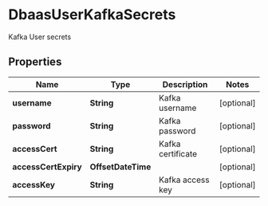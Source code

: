 

# DbaasUserKafkaSecrets

Kafka User secrets

## Properties

| Name | Type | Description | Notes |
|------------ | ------------- | ------------- | -------------|
|**username** | **String** | Kafka username |  [optional] |
|**password** | **String** | Kafka password |  [optional] |
|**accessCert** | **String** | Kafka certificate |  [optional] |
|**accessCertExpiry** | **OffsetDateTime** |  |  [optional] |
|**accessKey** | **String** | Kafka access key |  [optional] |



